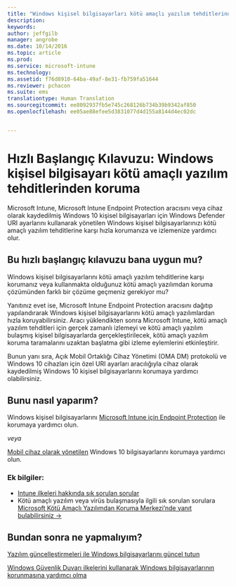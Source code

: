 ```yaml
---
title: "Windows kişisel bilgisayarları kötü amaçlı yazılım tehditlerinden koruma | Microsoft Intune"
description: 
keywords: 
author: jeffgilb
manager: angrobe
ms.date: 10/14/2016
ms.topic: article
ms.prod: 
ms.service: microsoft-intune
ms.technology: 
ms.assetid: f76d8910-64ba-49af-8e31-fb759fa51644
ms.reviewer: pchacon
ms.suite: ems
translationtype: Human Translation
ms.sourcegitcommit: ee8092937fb5e745c268126b734b39b9342af850
ms.openlocfilehash: ee05ae88efee5d3831077d4d155a8144d4ec02dc


---
```


# Hızlı Başlangıç Kılavuzu: Windows kişisel bilgisayarı kötü amaçlı yazılım tehditlerinden koruma
Microsoft Intune, Microsoft Intune Endpoint Protection aracısını veya cihaz olarak kaydedilmiş Windows 10 kişisel bilgisayarları için Windows Defender URI ayarlarını kullanarak yönetilen Windows kişisel bilgisayarlarınızı kötü amaçlı yazılım tehditlerine karşı hızla korumanıza ve izlemenize yardımcı olur.

## Bu hızlı başlangıç kılavuzu bana uygun mu?
Windows kişisel bilgisayarlarını kötü amaçlı yazılım tehditlerine karşı korumanız veya kullanmakta olduğunuz kötü amaçlı yazılımdan koruma çözümünden farklı bir çözüme geçmeniz gerekiyor mu?

Yanıtınız evet ise, Microsoft Intune Endpoint Protection aracısını dağıtıp yapılandırarak Windows kişisel bilgisayarlarını kötü amaçlı yazılımlardan hızla koruyabilirsiniz. Aracı yüklendikten sonra Microsoft Intune, kötü amaçlı yazılım tehditleri için gerçek zamanlı izlemeyi ve kötü amaçlı yazılım bulaşmış kişisel bilgisayarlarda gerçekleştirilecek, kötü amaçlı yazılım koruma taramalarını uzaktan başlatma gibi izleme eylemlerini etkinleştirir.

Bunun yanı sıra, Açık Mobil Ortaklığı Cihaz Yönetimi (OMA DM) protokolü ve Windows 10 cihazları için özel URI ayarları aracılığıyla cihaz olarak kaydedilmiş Windows 10 kişisel bilgisayarlarını korumaya yardımcı olabilirsiniz.

## Bunu nasıl yaparım?
Windows kişisel bilgisayarlarını [Microsoft Intune için Endpoint Protection](/intune/deploy-use/help-secure-windows-pcs-with-endpoint-protection-for-microsoft-intune) ile korumaya yardımcı olun.

*veya*

[Mobil cihaz olarak yönetilen](/intune/deploy-use/windows-10-policy-settings-in-microsoft-intune) Windows 10 bilgisayarlarını korumaya yardımcı olun.


### Ek bilgiler:
- [Intune ilkeleri hakkında sık sorulan sorular](/intune/deploy-use/manage-settings-and-features-on-your-devices-with-microsoft-intune-policies#frequently-asked-questions-about-intune-policies)
- Kötü amaçlı yazılım veya virüs bulaşmasıyla ilgili sık sorulan sorulara <a href="https://www.microsoft.com/security/portal/mmpc/" target="_blank"> Microsoft Kötü Amaçlı Yazılımdan Koruma Merkezi’nde yanıt bulabilirsiniz &rarr;</a>


## Bundan sonra ne yapmalıyım?
[Yazılım güncelleştirmeleri ile Windows bilgisayarlarını güncel tutun](/intune/deploy-use/keep-windows-pcs-up-to-date-with-software-updates-in-microsoft-intune)

[Windows Güvenlik Duvarı ilkelerini kullanarak Windows bilgisayarlarının korunmasına yardımcı olma](/intune/deploy-use/help-protect-windows-pcs-using-windows-firewall-policies-in-microsoft-intune)



<!--HONumber=Oct16_HO3-->


